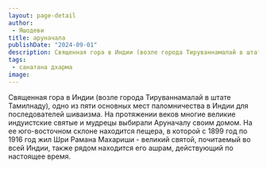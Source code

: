 ```yaml
---
layout: page-detail
author:
 - Яшодеви
title: аруначала
publishDate: "2024-09-01"
description: Священная гора в Индии (возле города Тируваннамалай в штате Тамилнаду), одно из пяти основных мест паломничества в Индии для последователей шиваизма. На протяжении веков многие великие индуистские святые и мудрецы выбирали Аруначалу своим домом. На ее юго-восточном склоне находится пещера, в которой с 1899 год по 1916 год жил Шри Рамана Махариши - великий святой, почитаемый во всей Индии, также рядом находится его ашрам, действующий по настоящее время.
tags:
 - санатана дхарма
image: 
---
```


Священная гора в Индии (возле города Тируваннамалай в штате Тамилнаду), одно из пяти основных мест паломничества в Индии для последователей шиваизма. На протяжении веков многие великие индуистские святые и мудрецы выбирали Аруначалу своим домом. На ее юго-восточном склоне находится пещера, в которой с 1899 год по 1916 год жил Шри Рамана Махариши - великий святой, почитаемый во всей Индии, также рядом находится его ашрам, действующий по настоящее время.

